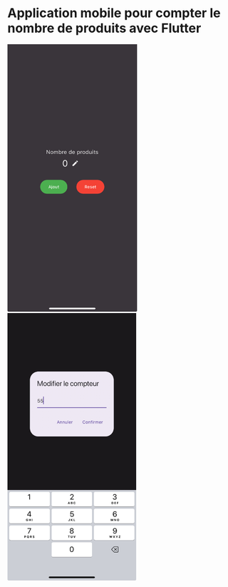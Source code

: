 # Application mobile pour compter le nombre de produits avec Flutter

<img src="images/premier_image.jpeg" alt="appli" height="600"/>
<img src="images/second_image.jpeg" alt="appli" height="600"/>